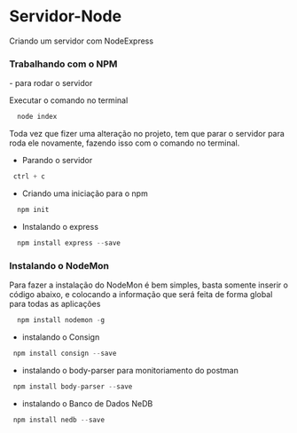 <h1>Servidor-Node</h1>

 <p>Criando um servidor com NodeExpress</p>

<h3>Trabalhando com o NPM</h3>
 - para rodar o servidor
<p>Executar o comando no terminal</p>

~~~JavaScript
  node index
~~~
<p>Toda vez que fizer uma alteração no projeto, tem que parar o servidor para roda ele novamente, fazendo isso com o comando no terminal.</p>

 - Parando o servidor
 ~~~JavaScript
  ctrl + c
~~~

 - Criando uma iniciação para o npm
~~~JavaScript
  npm init
~~~

 - Instalando o express
~~~JavaScript
  npm install express --save
~~~

<h3>Instalando o NodeMon</h3>

Para fazer a instalação do NodeMon é bem simples, basta somente inserir o código abaixo, e colocando a informação que será feita de forma global para todas as aplicações

~~~JavaScript
  npm install nodemon -g
~~~

 - instalando o Consign
 ~~~JavaScript
  npm install consign --save
~~~

 - instalando o body-parser para monitoriamento do postman
 ~~~JavaScript
  npm install body-parser --save
~~~

 - instalando o Banco de Dados NeDB
 ~~~JavaScript
  npm install nedb --save
~~~


